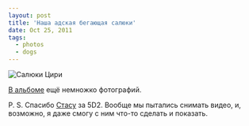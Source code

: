 ```yaml
---
layout: post
title: 'Наша адская бегающая салюки'
date: Oct 25, 2011
tags:
  - photos
  - dogs
---
```


![Салюки Цири](photo://940)

[В альбоме](http://morning.photos/albums/saluki/) ещё немножко фотографий.

P. S. Спасибо [Стасу](http://tvoih-shagov.livejournal.com/) за 5D2. Вообще мы пытались снимать видео, и, возможно, я даже смогу с ним что-то сделать и показать.
